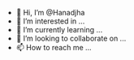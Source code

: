 - 👋 Hi, I’m @Hanadjha
- 👀 I’m interested in ...
- 🌱 I’m currently learning ...
- 💞️ I’m looking to collaborate on ...
- 📫 How to reach me ...

<!---
Hanadjha/Hanadjha is a ✨ special ✨ repository because its `README.md` (this file) appears on your GitHub profile.
You can click the Preview link to take a look at your changes.
--->
